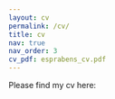 ```yaml
---
layout: cv
permalink: /cv/
title: cv
nav: true
nav_order: 3
cv_pdf: esprabens_cv.pdf
---
```


Please find my cv here: 